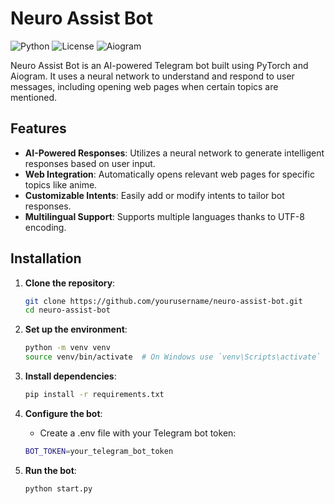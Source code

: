 # Neuro Assist Bot

![Python](https://img.shields.io/badge/Python-3.8%2B-blue)
![License](https://img.shields.io/badge/License-MIT-green)
![Aiogram](https://img.shields.io/badge/Aiogram-3.x-brightgreen)

Neuro Assist Bot is an AI-powered Telegram bot built using PyTorch and Aiogram. It uses a neural network to understand and respond to user messages, including opening web pages when certain topics are mentioned.

## Features

- **AI-Powered Responses**: Utilizes a neural network to generate intelligent responses based on user input.
- **Web Integration**: Automatically opens relevant web pages for specific topics like anime.
- **Customizable Intents**: Easily add or modify intents to tailor bot responses.
- **Multilingual Support**: Supports multiple languages thanks to UTF-8 encoding.

## Installation

1. **Clone the repository**:

   ```bash
   git clone https://github.com/yourusername/neuro-assist-bot.git
   cd neuro-assist-bot
2. **Set up the environment**:
   
   ```bash
   python -m venv venv
   source venv/bin/activate  # On Windows use `venv\Scripts\activate`
3. **Install dependencies**:

   ```bash
   pip install -r requirements.txt
4. **Configure the bot**:
   - Create a .env file with your Telegram bot token:

    ```bash
    BOT_TOKEN=your_telegram_bot_token
5. **Run the bot**:
   ```bash
   python start.py
